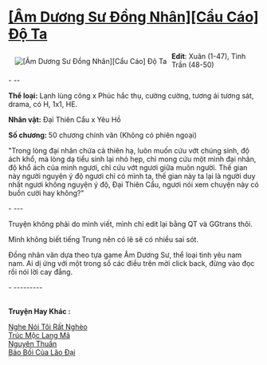 <a href="https://utruyen.com/am-duong-su-dong-nhan-cau-cao-do-ta/21846/" title="[Âm Dương Sư Đồng Nhân][Cẩu Cáo] Độ Ta"><h1>[Âm Dương Sư Đồng Nhân][Cẩu Cáo] Độ Ta</h1></a><div style="display:table"><img align="right" style="float: left; padding: 10px;" src="https://utruyen.com/images/story/200x260/am-duong-su-dong-nhan-cau-cao-do-ta.jpg" alt="[Âm Dương Sư Đồng Nhân][Cẩu Cáo] Độ Ta"><b>Edit</b>: Xuân (1-47), Tình Trần (48-50)<p></p>- --<p></p><b>Thể loại:</b> Lạnh lùng công x Phúc hắc thụ, cường cường, tương ái tương sát, drama, có H, 1x1, HE. <p></p><b>Nhân vật:</b> Đại Thiên Cẩu x Yêu Hồ<p></p><b>Số chương: </b>50 chương chính văn (Không có phiên ngoại)<p></p>"Trong lòng đại nhân chứa cả thiên hạ, luôn muốn cứu vớt chúng sinh, độ ách khổ, mà lòng dạ tiểu sinh lại nhỏ hẹp, chỉ mong cứu một mình đại nhân, độ khổ ách của mình ngươi, chỉ cứu vớt ngươi giữa muôn người. Thế gian này người nguyện ý độ ngươi chỉ có mình ta, thế gian này ta lại là người duy nhất ngươi không nguyện ý độ, Đại Thiên Cẩu, ngươi nói xem chuyện này có buồn cười hay không?"<p></p>- ---<p></p>Truyện không phải do mình viết, mình chỉ edit lại bằng QT và GGtrans thôi. <p></p>Mình không biết tiếng Trung nên có lẽ sẽ có nhiều sai sót.<p></p>Đồng nhân văn dựa theo tựa game Âm Dương Sư, thể loại tình yêu nam nam. Ai dị ứng với một trong số các điều trên mời click back, đừng vào đọc rồi nói lời cay đắng.<p></p>- ---------</div><p><br><b>Truyện Hay Khác :</b></p><a href="https://utruyen.com/nghe-noi-toi-rat-ngheo/21845/" alt="Nghe Nói Tôi Rất Nghèo">Nghe Nói Tôi Rất Nghèo</a><br/><a href="https://dammy2019.blogspot.com/2019/11/truc-moc-lang-ma.html" alt="Trúc Mộc Lang Mã">Trúc Mộc Lang Mã</a><br/><a href="https://github.com/quanluxury/ngontinh_sac/tree/master/truyenhay/21942/" alt="Nguyên Thuần">Nguyên Thuần</a><br/><a href="https://github.com/quanluxury/ngontinh_sac/tree/master/truyenhay/17664/" alt="Bảo Bối Của Lão Đại">Bảo Bối Của Lão Đại</a><br/>